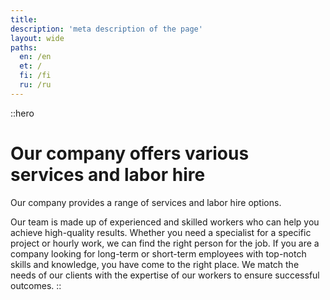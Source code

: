 ```yaml
---
title:
description: 'meta description of the page'
layout: wide
paths:
  en: /en
  et: /
  fi: /fi
  ru: /ru
---
```


::hero
# Our company offers various services and labor hire

Our company provides a range of services and labor hire options.

Our team is made up of experienced and skilled workers who can help you achieve high-quality results. Whether you need a specialist for a specific project or hourly work, we can find the right person for the job. If you are a company looking for long-term or short-term employees with top-notch skills and knowledge, you have come to the right place. We match the needs of our clients with the expertise of our workers to ensure successful outcomes.
::
